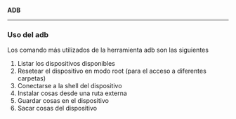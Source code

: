 **ADB** 
*****
### Uso del adb 
Los comando más utilizados de la herramienta adb son las siguientes
1. Listar los dispositivos disponibles
2. Resetear el dispositivo en modo root (para el acceso a diferentes carpetas)
3. Conectarse a la shell del dispositivo
4. Instalar cosas desde una ruta externa
5. Guardar cosas en el dispositivo
6. Sacar cosas del dispositivo